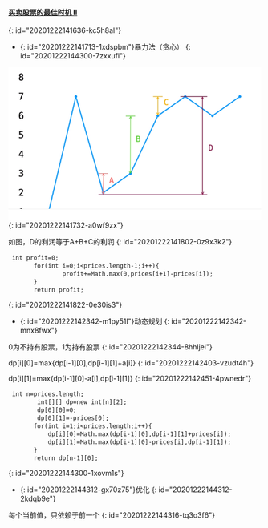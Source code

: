 #### [买卖股票的最佳时机 II](https://leetcode-cn.com/problems/best-time-to-buy-and-sell-stock-ii/)
{: id="20201222141636-kc5h8al"}

* {: id="20201222141713-1xdspbm"}暴力法（贪心）
{: id="20201222144300-7zxxufl"}

![买卖股票2.jpg](assets/20201222141747-1t9exs1-买卖股票2.jpg)
{: id="20201222141732-a0wf9zx"}

如图，D的利润等于A+B+C的利润
{: id="20201222141802-0z9x3k2"}

```
 int profit=0;
       for(int i=0;i<prices.length-1;i++){
               profit+=Math.max(0,prices[i+1]-prices[i]);
       }
       return profit;
```
{: id="20201222141822-0e30is3"}

* {: id="20201222142342-m1py51l"}动态规划
{: id="20201222142342-mnx8fwx"}

0为不持有股票，1为持有股票
{: id="20201222142344-8hhljel"}

dp[i][0]=max{dp[i-1][0],dp[i-1][1]+a[i]}
{: id="20201222142403-vzudt4h"}

dp[i][1]=max{dp[i-1][0]-a[i],dp[i-1][1]}
{: id="20201222142451-4pwnedr"}

```
 int n=prices.length;
        int[][] dp=new int[n][2];
        dp[0][0]=0;
        dp[0][1]=-prices[0];
       for(int i=1;i<prices.length;i++){
           dp[i][0]=Math.max(dp[i-1][0],dp[i-1][1]+prices[i]);
           dp[i][1]=Math.max(dp[i-1][0]-prices[i],dp[i-1][1]);
       }
       return dp[n-1][0];
```
{: id="20201222144300-1xovm1s"}

* {: id="20201222144312-gx70z75"}优化
{: id="20201222144312-2kdqb9e"}

每个当前值，只依赖于前一个
{: id="20201222144316-tq3o3f6"}
